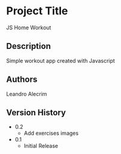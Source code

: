 # Project Title
JS Home Workout

## Description
Simple workout app created with Javascript

## Authors
Leandro Alecrim

## Version History

* 0.2
    * Add exercises images
* 0.1
    * Initial Release
